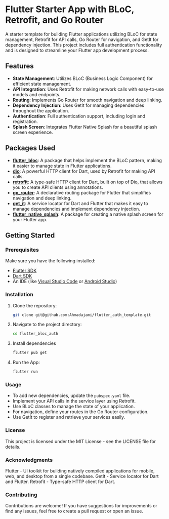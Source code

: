 # Flutter Starter App with BLoC, Retrofit, and Go Router

A starter template for building Flutter applications utilizing BLoC for state management, Retrofit for API calls, Go Router for navigation, and GetIt for dependency injection. This project includes full authentication functionality and is designed to streamline your Flutter app development process.

## Features

- **State Management**: Utilizes BLoC (Business Logic Component) for efficient state management.
- **API Integration**: Uses Retrofit for making network calls with easy-to-use models and endpoints.
- **Routing**: Implements Go Router for smooth navigation and deep linking.
- **Dependency Injection**: Uses GetIt for managing dependencies throughout the application.
- **Authentication**: Full authentication support, including login and registration.
- **Splash Screen**: Integrates Flutter Native Splash for a beautiful splash screen experience.

## Packages Used

- **[flutter_bloc](https://pub.dev/packages/flutter_bloc)**: A package that helps implement the BLoC pattern, making it easier to manage state in Flutter applications.
- **[dio](https://pub.dev/packages/dio)**: A powerful HTTP client for Dart, used by Retrofit for making API calls.
- **[retrofit](https://pub.dev/packages/retrofit)**: A type-safe HTTP client for Dart, built on top of Dio, that allows you to create API clients using annotations.
- **[go_router](https://pub.dev/packages/go_router)**: A declarative routing package for Flutter that simplifies navigation and deep linking.
- **[get_it](https://pub.dev/packages/get_it)**: A service locator for Dart and Flutter that makes it easy to manage dependencies and implement dependency injection.
- **[flutter_native_splash](https://pub.dev/packages/flutter_native_splash)**: A package for creating a native splash screen for your Flutter app.

## Getting Started

### Prerequisites

Make sure you have the following installed:

- [Flutter SDK](https://flutter.dev/docs/get-started/install)
- [Dart SDK](https://dart.dev/get-dart)
- An IDE (like [Visual Studio Code](https://code.visualstudio.com/) or [Android Studio](https://developer.android.com/studio))

### Installation

1. Clone the repository:

   ```bash
   git clone git@github.com:Ahmadajami/flutter_auth_template.git

2. Navigate to the project directory:

   ```bash
   cd flutter_bloc_auth
   
3. Install dependencies
    ```bash
    flutter pub get
4. Run the App:
    ```bash
   flutter run

### Usage

- To add new dependencies, update the `pubspec.yaml` file.
- Implement your API calls in the service layer using Retrofit.
- Use BLoC classes to manage the state of your application.
- For navigation, define your routes in the Go Router configuration.
- Use GetIt to register and retrieve your services easily.


### License
This project is licensed under the MIT License - see the LICENSE file for details.

### Acknowledgments
Flutter - UI toolkit for building natively compiled applications for mobile, web, and desktop from a single codebase.
GetIt - Service locator for Dart and Flutter.
Retrofit - Type-safe HTTP client for Dart.


### Contributing
Contributions are welcome! If you have suggestions for improvements or find any issues, feel free to create a pull request or open an issue.

